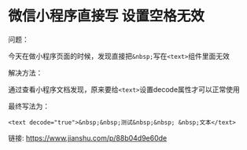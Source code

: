 # 微信小程序直接写&nbsp;设置空格无效 #

问题：

今天在做小程序页面的时候，发现直接把`&nbsp;`写在`<text>`组件里面无效

解决方法：

通过查看小程序文档发现，原来要给`<text>`设置decode属性才可以正常使用

最终写法为：

`<text decode="true">&nbsp;&nbsp;测试&nbsp;&nbsp; &nbsp;文本</text>`

链接: https://www.jianshu.com/p/88b04d9e60de
